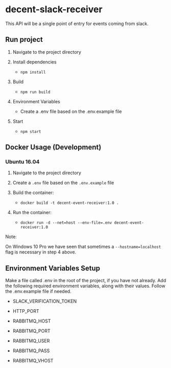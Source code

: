 # decent-slack-receiver

This API will be a single point of entry for events coming from slack.

## Run project

1. Navigate to the project directory

2. Install dependencies
   - `npm install`

3. Build
   - `npm run build`

4. Environment Variables
   - Create a .env file based on the .env.example file

5. Start
   - `npm start`

## Docker Usage (Development)
### Ubuntu 16.04 	

1. Navigate to the project directory

2. Create a `.env` file based on the `.env.example` file

3. Build the container:
   - `docker build -t decent-event-receiver:1.0 .`

4. Run the container:
   - `docker run -d --net=host --env-file=.env decent-event-receiver:1.0`

Note:

On Windows 10 Pro we have seen that sometimes a `--hostname=localhost` flag is necessary in step 4 above.

## Environment Variables Setup

Make a file called .env in the root of the project, if you have not already. Add the following required environment variables, along with their values. Follow the .env.example file if needed.

- SLACK_VERIFICATION_TOKEN

- HTTP_PORT

- RABBITMQ_HOST

- RABBITMQ_PORT

- RABBITMQ_USER

- RABBITMQ_PASS

- RABBITMQ_VHOST
